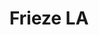 ---
ee_id: '4503'
site: '1'
type: '5'
title: Frieze LA
url: frieze-la
year: '2020'
venue: Frieze Art Fair (w Greene Naftali), LA
pitch: "​First big show w Greene Naftali. Showed clickfarm works &amp; Ikea table
  flatware.&nbsp;"
ps:
imgs: greene-naftali-frieze-2020--web-ih--TKps.jpg,greene-naftali-frieze-2020--web-ih--rauE.jpg,greene-naftali-frieze-2020--web-ih--Yhjt.jpg,greene-naftali-frieze-2020--web-ih--zumV.jpg,greene-naftali-frieze-2020-XX-web-ih--osaQ.jpg,greene-naftali-frieze-2020-XX-web-ih--uzSr.jpg
things: "[4490] [2020-003-nke] 2020-003 NKE,[4491] [2020-004-workutworutworout] 2020-004
  WORKUTWORUTWOROUT,[4492] [2020-006-workout-2018] 2020-006 Workout 2018,[4493] [2020-007-server-cabinet-cooling-everything-you-need-to-know]
  2020-007 Server Cabinet Cooling - Everything you need to know,[4494] [2020-008]
  2020-008 :-),[4495] [2020-022-when-the-squad] 2020-022 when the squad"
layout: shows
---